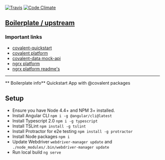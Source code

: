 [![Travis](https://img.shields.io/travis/BrentDietrich/test.svg?style=flat-square)](https://travis-ci.org/BrentDietrich/test)
[![Code Climate](https://img.shields.io/codeclimate/github/kabisaict/flow.svg?style=flat-square)](https://codeclimate.com/github/BrentDietrich/test)

## [Boilerplate / upstream](https://github.com/Teradata/covalent-quickstart)

### Important links
- [covalent-quickstart](https://github.com/Teradata/covalent-quickstart)
- [covalent platform](https://github.com/Teradata/covalent)
- [covalent-data mock-api](https://github.com/Teradata/covalent-data)
- [ngrx platform](https://github.com/ngrx/platform)
- [ngrx platform readme's](https://github.com/ngrx/platform/tree/master/docs)


---
** Boilerplate info**
Quickstart App with @covalent packages

## Setup

* Ensure you have Node 4.4+ and NPM 3+ installed.
* Install Angular CLI `npm i -g @angular/cli@latest`
* Install Typescript 2.0 `npm i -g typescript`
* Install TSLint `npm install -g tslint`
* Install Protractor for e2e testing `npm install -g protractor`
* Install Node packages `npm i`
* Update Webdriver `webdriver-manager update` and `./node_modules/.bin/webdriver-manager update`
* Run local build `ng serve`
